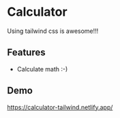 
# Calculator
Using tailwind css is awesome!!!


## Features

- Calculate math :-)


## Demo

https://calculator-tailwind.netlify.app/


